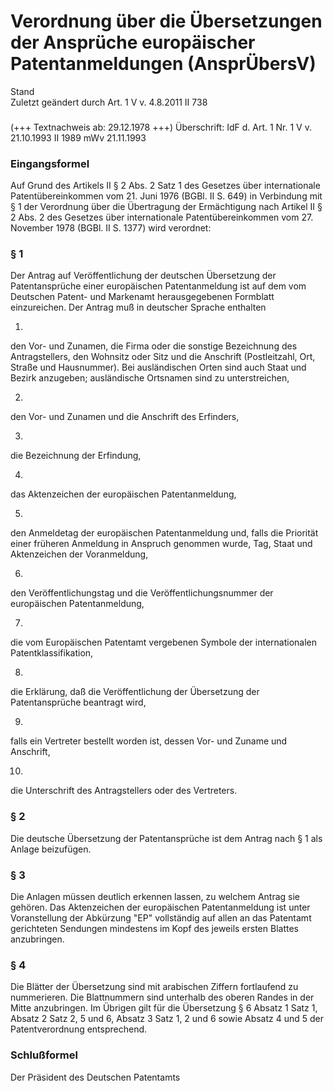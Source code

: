 Verordnung über die Übersetzungen der Ansprüche europäischer Patentanmeldungen (AnsprÜbersV)
============================================================================================

Stand  
Zuletzt geändert durch Art. 1 V v. 4.8.2011 II 738

### 

(+++ Textnachweis ab: 29.12.1978 +++)
Überschrift: IdF d. Art. 1 Nr. 1 V v. 21.10.1993 II 1989 mWv 21.11.1993

### Eingangsformel

Auf Grund des Artikels II § 2 Abs. 2 Satz 1 des Gesetzes über internationale Patentübereinkommen vom 21. Juni 1976 (BGBl. II S. 649) in Verbindung mit § 1 der Verordnung über die Übertragung der Ermächtigung nach Artikel II § 2 Abs. 2 des Gesetzes über internationale Patentübereinkommen vom 27. November 1978 (BGBl. II S. 1377) wird verordnet:

### § 1

Der Antrag auf Veröffentlichung der deutschen Übersetzung der Patentansprüche einer europäischen Patentanmeldung ist auf dem vom Deutschen Patent- und Markenamt herausgegebenen Formblatt einzureichen. Der Antrag muß in deutscher Sprache enthalten

1.  
den Vor- und Zunamen, die Firma oder die sonstige Bezeichnung des Antragstellers, den Wohnsitz oder Sitz und die Anschrift (Postleitzahl, Ort, Straße und Hausnummer). Bei ausländischen Orten sind auch Staat und Bezirk anzugeben; ausländische Ortsnamen sind zu unterstreichen,

2.  
den Vor- und Zunamen und die Anschrift des Erfinders,

3.  
die Bezeichnung der Erfindung,

4.  
das Aktenzeichen der europäischen Patentanmeldung,

5.  
den Anmeldetag der europäischen Patentanmeldung und, falls die Priorität einer früheren Anmeldung in Anspruch genommen wurde, Tag, Staat und Aktenzeichen der Voranmeldung,

6.  
den Veröffentlichungstag und die Veröffentlichungsnummer der europäischen Patentanmeldung,

7.  
die vom Europäischen Patentamt vergebenen Symbole der internationalen Patentklassifikation,

8.  
die Erklärung, daß die Veröffentlichung der Übersetzung der Patentansprüche beantragt wird,

9.  
falls ein Vertreter bestellt worden ist, dessen Vor- und Zuname und Anschrift,

10.  
die Unterschrift des Antragstellers oder des Vertreters.

### § 2

Die deutsche Übersetzung der Patentansprüche ist dem Antrag nach § 1 als Anlage beizufügen.

### § 3

Die Anlagen müssen deutlich erkennen lassen, zu welchem Antrag sie gehören. Das Aktenzeichen der europäischen Patentanmeldung ist unter Voranstellung der Abkürzung "EP" vollständig auf allen an das Patentamt gerichteten Sendungen mindestens im Kopf des jeweils ersten Blattes anzubringen.

### § 4

Die Blätter der Übersetzung sind mit arabischen Ziffern fortlaufend zu nummerieren. Die Blattnummern sind unterhalb des oberen Randes in der Mitte anzubringen. Im Übrigen gilt für die Übersetzung § 6 Absatz 1 Satz 1, Absatz 2 Satz 2, 5 und 6, Absatz 3 Satz 1, 2 und 6 sowie Absatz 4 und 5 der Patentverordnung entsprechend.

### Schlußformel

Der Präsident des Deutschen Patentamts
